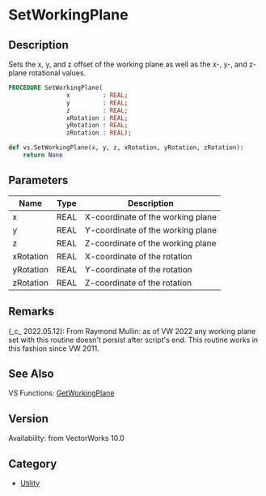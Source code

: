 # SetWorkingPlane

## Description
Sets the x, y, and z offset of the working plane as well as the x-, y-, and z-plane rotational values.

```pascal
PROCEDURE SetWorkingPlane(
				x         : REAL;
				y         : REAL;
				z         : REAL;
				xRotation : REAL;
				yRotation : REAL;
				zRotation : REAL);
```

```python
def vs.SetWorkingPlane(x, y, z, xRotation, yRotation, zRotation):
    return None
```

## Parameters
|Name|Type|Description|
|---|---|---|
|x|REAL|X-coordinate of the working plane|
|y|REAL|Y-coordinate of the working plane|
|z|REAL|Z-coordinate of the working plane|
|xRotation|REAL|X-coordinate of the rotation|
|yRotation|REAL|Y-coordinate of the rotation|
|zRotation|REAL|Z-coordinate of the rotation|

## Remarks
(\_c\_ 2022.05.12): From Raymond Mullin: as of VW 2022 any working plane set with this routine doesn't persist after script's end. This routine works in this fashion since VW 2011.

## See Also
VS Functions:
[GetWorkingPlane](GetWorkingPlane.md)

## Version
Availability: from VectorWorks 10.0

## Category
* [Utility](../Categories/Utility.md)
